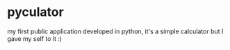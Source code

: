 # pyculator
my first public application developed in python, it's a simple calculator but I gave my self to it :)
